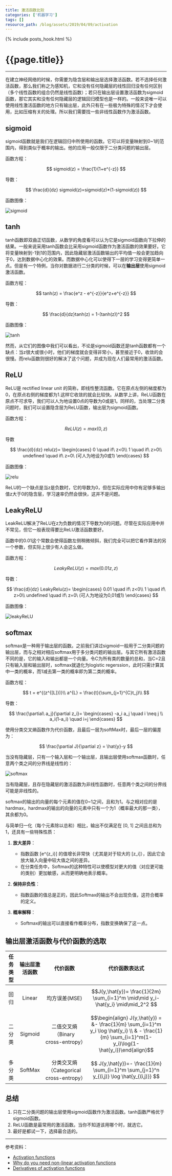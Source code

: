 ```yaml
---
title: 激活函数比较
categories: ['机器学习']
tags: []
resource_path: /blog/assets/2019/04/09/activation
---
```


{% include posts_hook.html %}

{{page.title}}
===

---

在建立神经网络的时候，你需要为隐含层和输出层选择激活函数。若不选择任何激活函数，那么我们称之为感知机，它和没有任何隐藏层的线性回归没有任何区别（多个线性函数的组合仍然是线性函数）；若只在输出层设置激活函数为sigmoid函数，那它其实和没有任何隐藏层的逻辑回归模型也是一样的。一般来说唯一可以使用线性激活函数的地方只有输出层，此外只有在一些极为特殊的情况下才会使用，比如压缩有关的处理。所以我们需要找一些非线性函数作为激活函数。

sigmoid
---

sigmoid函数就是我们在逻辑回归中所使用的函数。它可以将变量映射到0~1的范围内，得到类似于概率的输出。他的应用一般仅限于二分类问题的输出层。

函数方程：

$$ sigmoid(z) = \frac{1}{1+e^{-z}} $$

导数：

$$ \frac{d}{dz} sigmoid(z)=sigmoid(z)*(1-sigmoid(z)) $$

函数图像：

![sigmoid]({{page.resource_path}}/sigmoid.png)

tanh
---

tanh函数即双曲正切函数，从数学的角度看可以认为它是sigmoid函数向下拉伸的结果。一般来说采用tanh函数会比采用sigmoid函数作为激活函数的效果要好。它将变量映射到-1到1的范围内，因此隐藏层激活函数输出的平均值一般会更加趋向于0，达到数据中心化的效果。而数据中心化可以使得下一层的学习变得更简单一点。但是有一个特例，当你对数据进行二分类的时候，可以在**输出层**使用sigmoid激活函数。

函数方程：

$$ tanh(z) = \frac{e^z - e^{-z}}{e^z+e^{-z}} $$

导数：

$$ \frac{d}{dz}tanh(z) = 1-(tanh(z))^2 $$

函数图像：

![tanh]({{page.resource_path}}/tanh.png)

然而，从它们的图像中我们可以看出，不论是sigmoid函数还是tanh函数都有一个缺点：当z很大或很小时，他们的梯度就会变得非常小，甚至接近于0，收敛的会很慢。而relu函数则很好的解决了这个问题，并成为现在人们最常用的激活函数。

ReLU
---

ReLU是 rectified linear unit 的简称，即线性整流函数。它在原点左侧的梯度都为0，在原点右侧的梯度都为1.这样它收敛的就会比较快。从数学上讲，ReLU函数在原点不可求导，我们可以人为地设置0点的导数为0或是1。同样的，当处理二分类问题时，我们可以设置隐含层为ReLU函数，输出层为sigmoid函数。

函数方程：

$$ ReLU(z) = max(0, z) $$

导数

$$ \frac{d}{dz} relu(z)=
\begin{cases}
    0 \quad if\ z<0\\
    1 \quad if\ z>0\\
    undefined \quad if\ z=0\ (可人为地设为0或1)
\end{cases} $$

函数图像：

![relu]({{page.resource_path}}/relu.png)

ReLU的一个缺点是当z是负数时，它的导数为0，但在实际应用中你有足够多输出值z大于0的隐含层，学习速率仍然会很快，这并不是问题。

LeakyReLU
---

LeakReLU解决了ReLU在z为负数的情况下导数为0的问题。尽管在实际应用中并不常见，但它一般表现得要比ReLU激活函数要好。

函数中的0.01这个常数会使得函数左侧稍微倾斜，我们完全可以把它看作算法的另一个参数，但实际上很少有人会这么做。

函数方程：

$$ LeakyReLU(z) = max(0.01z, z) $$

导数：

$$ \frac{d}{dz} LeakyRelu(z)=
\begin{cases}
    0.01 \quad if\ z<0\\
    1 \quad if\ z>0\\
    undefined \quad if\ z=0\ (可人为地设为0,01或1)
\end{cases} $$

函数图像：

![leakyReLU]({{page.resource_path}}/leakyReLU.png)

softmax
---

softmax是一种用于输出层的函数。之前我们讲过sigmoid一般用于二分类问题的输出层，而与之相对相应softmax用于多分类问题的输出层。与其它所有激活函数不同的是，它的输入和输出都是一个向量。令C为所有类的数量的总和，当C=2且只有输入层和输出层时，softmax就退化为logistic regerssion，此时只需计算其中一类的概率，而1减去第一类的概率即为第二类的概率。

函数方程：

$$
t = e^{(z^{[L]})}\\
a^{L} = \frac{t}{\sum_{j=1}^{C}t_j}\\
$$

导数：

$$
\frac{\partial\ a_j}{\partial z_i}=
\begin{cases}
    -a_i a_j \quad i \neq j \\
    a_i(1-a_i) \quad i=j
\end{cases}
$$

使用分类交叉熵函数作为代价函数，且最后一层为softMax时，最后一层的偏差为：

$$
\frac{\partial J}{\partial z} = \hat{y}-y
$$

当没有隐藏层，只有一个输入层和一个输出层，且输出层使用softmax函数时，任意两个类之间的分界线是线性的：

![softmax]({{page.resource_path}}/softmax2.png)

当有隐藏层，且存在隐藏层的激活函数为非线性函数时，任意两个类之间的分界线可能是非线性的。

softmax的输出的向量的每个元素的值在0~1之间，且和为1。与之相对应的是hardmax，hardmax的输出的向量的元素中只有一个为1（概率最大的那一类），其余都为0。

与简单归一化（每个元素除以总和）相比，输出不仅满足在 \[0, 1\] 之间且总和为1，还具有一些特殊性质：

1. **放大差异**：
   - 指数函数 \[e^{z_i}\] 的值增长非常快（尤其是对于较大的 \[z_i\]），因此它会放大输入向量中较大值之间的差异。
   - 在分类任务中，Softmax的这种特性可以使模型对更大的值（对应更可能的类别）更加敏感，从而更明确地表示概率。

2. **保持非负性**：
   - 指数函数的值总是正的，因此Softmax的输出不会出现负值，这符合概率的定义。

3. **概率解释**：
   - Softmax的输出可以直接看作概率分布，指数变换确保了这一点。

输出层激活函数与代价函数的选取
---

任务类型|输出层激活函数|代价函数|代价函数表达式
:-:|:-:|:-:|:-:
回归|Linear|均方误差(MSE)| $$J(y,\hat{y})= \frac{1}{2m} \sum_{i=1}^m \mid\mid y_i-\hat{y_i} \mid\mid_2^2 $$
二分类|Sigmoid|二值交叉熵（Binary cross-entropy）|$$\begin{align} J(y,\hat{y}) =  &- \frac{1}{m} \sum_{i=1}^m y_i \log \hat{y_i} \\ & - \frac{1}{m} \sum_{i=1}^m(1-y_i)\log(1-\hat{y_i})\end{align}$$
多分类|SoftMax|分类交叉熵（Categorical cross-entropy）| $$ J(y,\hat{y})=- \frac{1}{m} \sum_{i=1}^m \sum_{j=1}^n y_{(i,j)} \log \hat{y_{(i,j)}} $$

总结
---

1. 只在二分类问题的输出层使用sigmoid函数作为激活函数。tanh函数严格优于sigmoid函数。
2. ReLU函数是最常用的激活函数。当你不知道该用哪个时，就选它。
3. 最好是都试一下，选择最合适的。

---

参考资料：

* [Activation functions](https://www.coursera.org/learn/neural-networks-deep-learning/lecture/4dDC1/activation-functions)
* [Why do you need non-linear activation functions](https://www.coursera.org/learn/neural-networks-deep-learning/lecture/OASKH/why-do-you-need-non-linear-activation-functions)
* [Derivatives of activation functions](https://www.coursera.org/learn/neural-networks-deep-learning/lecture/qcG1j/derivatives-of-activation-functions
)
